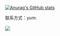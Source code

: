 

[![Anurag's GitHub stats](https://github-readme-stats.vercel.app/api?username=Menusyes&show_icons=true&theme=Gradient&locale=cn&hide_border=true)](https://github.com/Menusyes)


联系方式：yum:
<br><br>
[<img src="https://img.shields.io/badge/Email-moe%40chocola.dev-orange">](Menus_Bo@163.com)
